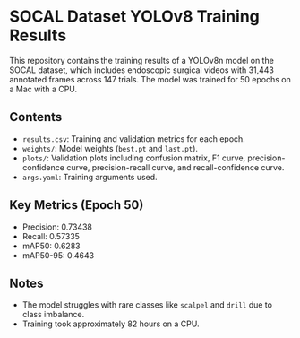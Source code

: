 # SOCAL Dataset YOLOv8 Training Results

This repository contains the training results of a YOLOv8n model on the SOCAL dataset, which includes endoscopic surgical videos with 31,443 annotated frames across 147 trials. The model was trained for 50 epochs on a Mac with a CPU.

## Contents
- `results.csv`: Training and validation metrics for each epoch.
- `weights/`: Model weights (`best.pt` and `last.pt`).
- `plots/`: Validation plots including confusion matrix, F1 curve, precision-confidence curve, precision-recall curve, and recall-confidence curve.
- `args.yaml`: Training arguments used.

## Key Metrics (Epoch 50)
- Precision: 0.73438
- Recall: 0.57335
- mAP50: 0.6283
- mAP50-95: 0.4643

## Notes
- The model struggles with rare classes like `scalpel` and `drill` due to class imbalance.
- Training took approximately 82 hours on a CPU.
